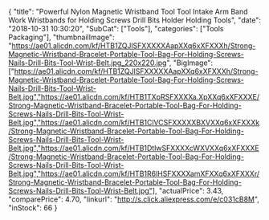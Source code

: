 {
	"title": "Powerful Nylon Magnetic Wristband Tool Tool Intake Arm Band Work Wristbands for Holding Screws Drill Bits Holder Holding Tools",
	"date": "2018-10-31 10:30:20",
	"SubCat": ["Tools"],
	"categories": ["Tools Packaging"],
	"thumbnailImage": "https://ae01.alicdn.com/kf/HTB1ZQJlSFXXXXXAapXXq6xXFXXXh/Strong-Magnetic-Wristband-Bracelet-Portable-Tool-Bag-For-Holding-Screws-Nails-Drill-Bits-Tool-Wrist-Belt.jpg_220x220.jpg",
	"BigImage": ["https://ae01.alicdn.com/kf/HTB1ZQJlSFXXXXXAapXXq6xXFXXXh/Strong-Magnetic-Wristband-Bracelet-Portable-Tool-Bag-For-Holding-Screws-Nails-Drill-Bits-Tool-Wrist-Belt.jpg","https://ae01.alicdn.com/kf/HTB1TXpRSFXXXXa.XpXXq6xXFXXXE/Strong-Magnetic-Wristband-Bracelet-Portable-Tool-Bag-For-Holding-Screws-Nails-Drill-Bits-Tool-Wrist-Belt.jpg","https://ae01.alicdn.com/kf/HTB1ClVCSFXXXXXBXVXXq6xXFXXXk/Strong-Magnetic-Wristband-Bracelet-Portable-Tool-Bag-For-Holding-Screws-Nails-Drill-Bits-Tool-Wrist-Belt.jpg","https://ae01.alicdn.com/kf/HTB1DtlwSFXXXXcWXVXXq6xXFXXXE/Strong-Magnetic-Wristband-Bracelet-Portable-Tool-Bag-For-Holding-Screws-Nails-Drill-Bits-Tool-Wrist-Belt.jpg","https://ae01.alicdn.com/kf/HTB1R6lHSFXXXXamXFXXq6xXFXXXr/Strong-Magnetic-Wristband-Bracelet-Portable-Tool-Bag-For-Holding-Screws-Nails-Drill-Bits-Tool-Wrist-Belt.jpg"],
	"actualPrice": 3.43,
	"comparePrice": 4.70,
	"linkurl": "http://s.click.aliexpress.com/e/c031cB8M",
	"inStock": 66
}

